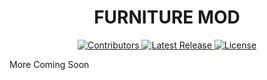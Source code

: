 <h1 align="center">
  FURNITURE MOD
</h1>

<p align="center">
  <a title="Contributors" href="https://github.com/callmehspear/furniture-mod/contributors" target="_blank">
    <img src="https://img.shields.io/github/contributors/callmehspear/furniture-mod.svg?style=flat-square" alt="Contributors" />
  </a>
  <a title="Release" href="https://github.com/callmehspear/furniture-mod/releases" target="_blank">
    <img src="https://img.shields.io/github/release/callmehspear/furniture-mod.svg?style=flat-square" alt="Latest Release" />
  </a>
  <a title="License" href="https://github.com/callmehspear/furniture-mod/blob/master/LICENSE.md" target="_blank">
    <img src="https://img.shields.io/github/license/callmehspear/furniture-mod.svg?style=flat-square" alt="License" />
  </a>
</p>

More Coming Soon
